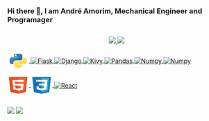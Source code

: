 ### Hi there 👋, I am André Amorim, Mechanical Engineer and Programager

##

<div align="center">
  <a href="https://github.com/AndreAmorim05">
  <img height="180em" src="https://github-readme-stats.vercel.app/api?username=AndreAmorim05&show_icons=true&theme=tokyonight&include_all_commits=true&count_private=true"/>
  <img height="180em" src="https://github-readme-stats.vercel.app/api/top-langs/?username=AndreAmorim05&layout=compact&langs_count=7&theme=tokyonight"/>
</div>


<div style="display: inline_block"><br>
  <img align="center" alt="Python" height="40" width="50" src="https://raw.githubusercontent.com/devicons/devicon/master/icons/python/python-original.svg">
  <img align="center" alt="Flask" height="70" width="60" src="https://cdn.jsdelivr.net/gh/devicons/devicon/icons/flask/flask-original-wordmark.svg">
  <img align="center" alt="Django" height="70" width="60" src="https://cdn.jsdelivr.net/gh/devicons/devicon/icons/django/django-plain.svg">
  <img align="center" alt="Kivy" height="40" width="50" src="https://cdn.discordapp.com/attachments/903386780814938153/955108996816187442/kivy.svg">
  <img align="center" alt="Pandas" height="60" width="50" src="https://cdn.jsdelivr.net/gh/devicons/devicon/icons/pandas/pandas-original-wordmark.svg">
  <img align="center" alt="Numpy" height="90" width="80" src="https://cdn.jsdelivr.net/gh/devicons/devicon/icons/numpy/numpy-original-wordmark.svg">
  <img align="center" alt="Numpy" height="35" width="50" src="https://upload.wikimedia.org/wikipedia/commons/thumb/0/05/Scikit_learn_logo_small.svg/260px-Scikit_learn_logo_small.svg.png?20180808062052">

</div>
<div style="display: inline_block"><br>
  <img align="center" alt="HTML" height="40" width="50" src="https://raw.githubusercontent.com/devicons/devicon/master/icons/html5/html5-original.svg">
  <img align="center" alt="CSS" height="40" width="50" src="https://raw.githubusercontent.com/devicons/devicon/master/icons/css3/css3-original.svg">
  <img align="center" alt="React" height="40" width="50" src="https://cdn.jsdelivr.net/gh/devicons/devicon/icons/react/react-original-wordmark.svg">
</div>
 
##
  
<div> 
 <a href = "mailto:js.andreamorim@gmail.com"><img src="https://img.shields.io/badge/-Gmail-%23333?style=for-the-badge&logo=gmail&logoColor=white"></a>
 <a href="https://www.linkedin.com/in/js-andre-amorim" target="_blank"><img src="https://img.shields.io/badge/-LinkedIn-%230077B5?style=for-the-badge&logo=linkedin&logoColor=white" target="_blank"></a>
<!--  <a href="" target="_blank"><img src="https://img.shields.io/badge/Discord-7289DA?style=for-the-badge&logo=discord&logoColor=white" target="_blank"></a>
  <a href="" target="_blank"><img src="https://img.shields.io/badge/YouTube-FF0000?style=for-the-badge&logo=youtube&logoColor=white" target="_blank"></a>
  <a href="" target="_blank"><img src="https://img.shields.io/badge/-Instagram-%23E4405F?style=for-the-badge&logo=instagram&logoColor=white" target="_blank"></a>
 	<a href="" target="_blank"><img src="https://img.shields.io/badge/Twitch-9146FF?style=for-the-badge&logo=twitch&logoColor=white" target="_blank"></a> -->
  
  
</div>

<!--
**AndreAmorim05/AndreAmorim05** is a ✨ _special_ ✨ repository because its `README.md` (this file) appears on your GitHub profile.

Here are some ideas to get you started:

- 🔭 I’m currently working on ...
- 🌱 I’m currently learning ...
- 👯 I’m looking to collaborate on ...
- 🤔 I’m looking for help with ...
- 💬 Ask me about ...
- 📫 How to reach me: ...
- 😄 Pronouns: ...
- ⚡ Fun fact: ...
-->
